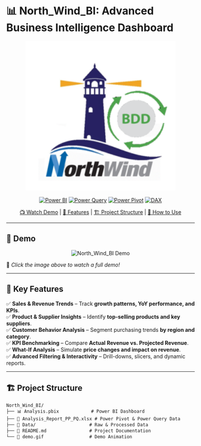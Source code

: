 # 📊 North_Wind_BI: Advanced Business Intelligence Dashboard

<p align="center">
  <img src="./north_wind.png" width="400" alt="North_Wind_BI Logo">
</p>

<div align="center">

  [![Power BI](https://img.shields.io/badge/Power%20BI-%23F2C811.svg?style=for-the-badge&logo=power-bi&logoColor=black)](https://powerbi.microsoft.com/)
  [![Power Query](https://img.shields.io/badge/Power%20Query-%230078D7.svg?style=for-the-badge&logo=microsoft&logoColor=white)](https://learn.microsoft.com/en-us/power-query/)
  [![Power Pivot](https://img.shields.io/badge/Power%20Pivot-%23217381.svg?style=for-the-badge&logo=microsoft-excel&logoColor=white)](https://support.microsoft.com/en-us/excel-powerpivot)
  [![DAX](https://img.shields.io/badge/DAX-%230075C2.svg?style=for-the-badge&logo=Microsoft&logoColor=white)](https://dax.guide/)

  [📺 Watch Demo](#-demo) | [🎯 Features](#-key-features) | [🏗️ Project Structure](#-project-structure) | [🚀 How to Use](#-how-to-use)
  
</div>

---

## 🎥 Demo
<p align="center">
  <img src="./demo.gif" width="600" alt="North_Wind_BI Demo">
</p>

🔹 *Click the image above to watch a full demo!*

---

## 🎯 Key Features

✅ **Sales & Revenue Trends** – Track **growth patterns, YoY performance, and KPIs**.  
✅ **Product & Supplier Insights** – Identify **top-selling products and key suppliers**.  
✅ **Customer Behavior Analysis** – Segment purchasing trends **by region and category**.  
✅ **KPI Benchmarking** – Compare **Actual Revenue vs. Projected Revenue**.  
✅ **What-If Analysis** – Simulate **price changes and impact on revenue**.  
✅ **Advanced Filtering & Interactivity** – Drill-downs, slicers, and dynamic reports.  

---

## 🏗️ Project Structure

```plaintext
North_Wind_BI/
├── 📊 Analysis.pbix            # Power BI Dashboard
├── 📄 Analysis_Report_PP_PQ.xlsx # Power Pivot & Power Query Data
├── 📂 Data/                    # Raw & Processed Data
├── 📜 README.md                # Project Documentation
└── 🎥 demo.gif                 # Demo Animation
